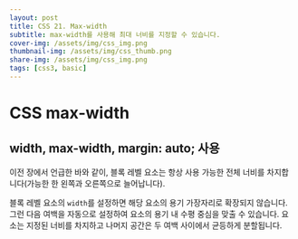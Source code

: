 ```yaml
---
layout: post
title: CSS 21. Max-width
subtitle: max-width를 사용해 최대 너비를 지정할 수 있습니다.
cover-img: /assets/img/css_img.png
thumbnail-img: /assets/img/css_thumb.png
share-img: /assets/img/css_img.png
tags: [css3, basic]
---
```


# CSS max-width

## width, max-width, margin: auto; 사용

이전 장에서 언급한 바와 같이, 블록 레벨 요소는 항상 사용 가능한 전체 너비를 차지합니다(가능한 한 왼쪽과 오른쪽으로 늘어납니다).

블록 레벨 요소의 ```width```를 설정하면 해당 요소의 용기 가장자리로 확장되지 않습니다. 그런 다음 여백을 자동으로 설정하여 요소의 용기 내 수평 중심을 맞출 수 있습니다. 요소는 지정된 너비를 차지하고 나머지 공간은 두 여백 사이에서 균등하게 분할됩니다.
